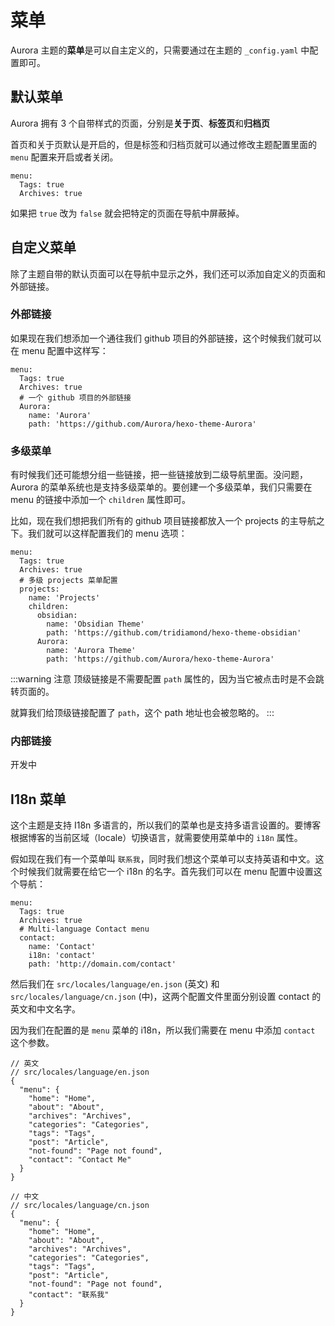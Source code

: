 # 菜单

Aurora 主题的**菜单**是可以自主定义的，只需要通过在主题的 `_config.yaml` 中配置即可。

## 默认菜单

Aurora 拥有 3 个自带样式的页面，分别是**关于页**、**标签页**和**归档页**

首页和关于页默认是开启的，但是标签和归档页就可以通过修改主题配置里面的 `menu` 配置来开启或者关闭。

```yaml{2-3}:no-line-numbers
menu:
  Tags: true
  Archives: true
```

如果把 `true` 改为 `false` 就会把特定的页面在导航中屏蔽掉。

## 自定义菜单

除了主题自带的默认页面可以在导航中显示之外，我们还可以添加自定义的页面和外部链接。

### 外部链接

如果现在我们想添加一个通往我们 github 项目的外部链接，这个时候我们就可以在 menu 配置中这样写：

```yaml{4-7}:no-line-numbers
menu:
  Tags: true
  Archives: true
  # 一个 github 项目的外部链接
  Aurora:
    name: 'Aurora'
    path: 'https://github.com/Aurora/hexo-theme-Aurora'
```

### 多级菜单

有时候我们还可能想分组一些链接，把一些链接放到二级导航里面。没问题，Aurora 的菜单系统也是支持多级菜单的。要创建一个多级菜单，我们只需要在 menu 的链接中添加一个 `children` 属性即可。

比如，现在我们想把我们所有的 github 项目链接都放入一个 projects 的主导航之下。我们就可以这样配置我们的 menu 选项：

```yaml{4-13}:no-line-numbers
menu:
  Tags: true
  Archives: true
  # 多级 projects 菜单配置
  projects:
    name: 'Projects'
    children:
      obsidian:
        name: 'Obsidian Theme'
        path: 'https://github.com/tridiamond/hexo-theme-obsidian'
      Aurora:
        name: 'Aurora Theme'
        path: 'https://github.com/Aurora/hexo-theme-Aurora'
```

:::warning 注意
顶级链接是不需要配置 `path` 属性的，因为当它被点击时是不会跳转页面的。

就算我们给顶级链接配置了 `path`，这个 path 地址也会被忽略的。
:::

### 内部链接 <Badge type="warning" text="开发中" vertical="middle" />

开发中

## I18n 菜单

这个主题是支持 I18n 多语言的，所以我们的菜单也是支持多语言设置的。要博客根据博客的当前区域（locale）切换语言，就需要使用菜单中的 `i18n` 属性。

假如现在我们有一个菜单叫 `联系我`，同时我们想这个菜单可以支持英语和中文。这个时候我们就需要在给它一个 i18n 的名字。首先我们可以在 menu 配置中设置这个导航：

```yaml{7}:no-line-numbers
menu:
  Tags: true
  Archives: true
  # Multi-language Contact menu
  contact:
    name: 'Contact'
    i18n: 'contact'
    path: 'http://domain.com/contact'
```

然后我们在 `src/locales/language/en.json` (英文) 和 `src/locales/language/cn.json` (中)，这两个配置文件里面分别设置 contact 的英文和中文名字。

因为我们在配置的是 `menu` 菜单的 i18n，所以我们需要在 menu 中添加 `contact` 这个参数。

```json{12}:no-line-numbers
// 英文
// src/locales/language/en.json
{
  "menu": {
    "home": "Home",
    "about": "About",
    "archives": "Archives",
    "categories": "Categories",
    "tags": "Tags",
    "post": "Article",
    "not-found": "Page not found",
    "contact": "Contact Me"
  }
}
```

```json{12}:no-line-numbers
// 中文
// src/locales/language/cn.json
{
  "menu": {
    "home": "Home",
    "about": "About",
    "archives": "Archives",
    "categories": "Categories",
    "tags": "Tags",
    "post": "Article",
    "not-found": "Page not found",
    "contact": "联系我"
  }
}
```
